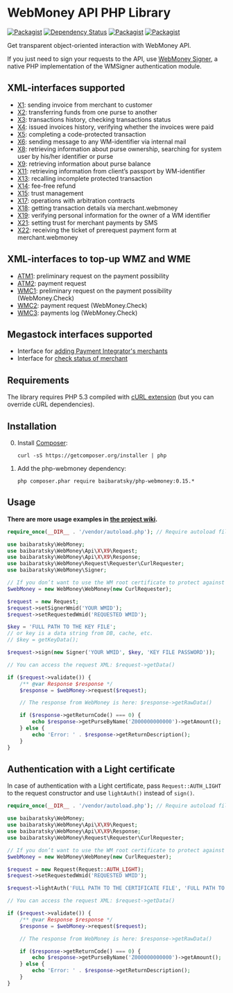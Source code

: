 WebMoney API PHP Library
========================
[![Packagist](https://img.shields.io/packagist/l/baibaratsky/php-webmoney.svg)](https://github.com/baibaratsky/php-webmoney/blob/master/LICENSE.md)
[![Dependency Status](https://www.versioneye.com/user/projects/5531680a10e714f9e50010ad/badge.svg?style=flat)](https://www.versioneye.com/user/projects/5531680a10e714f9e50010ad)
[![Packagist](https://img.shields.io/packagist/v/baibaratsky/php-webmoney.svg)](https://packagist.org/packages/baibaratsky/php-webmoney)
[![Packagist](https://img.shields.io/packagist/dt/baibaratsky/php-webmoney.svg)](https://packagist.org/packages/baibaratsky/php-webmoney)

Get transparent object-oriented interaction with WebMoney API.

If you just need to sign your requests to the API, use [WebMoney Signer](https://github.com/baibaratsky/php-wmsigner), a native PHP implementation of the WMSigner authentication module. 

XML-interfaces supported
------------------------
- [X1](https://github.com/baibaratsky/php-webmoney/wiki/X1): sending invoice from merchant to customer
- [X2](https://github.com/baibaratsky/php-webmoney/wiki/X2): transferring funds from one purse to another
- [X3](https://github.com/baibaratsky/php-webmoney/wiki/X3): transactions history, checking transactions status
- [X4](https://github.com/baibaratsky/php-webmoney/wiki/X4): issued invoices history, verifying whether the invoices were paid
- [X5](https://github.com/baibaratsky/php-webmoney/wiki/X5): completing a code-protected transaction
- [X6](https://github.com/baibaratsky/php-webmoney/wiki/X6): sending message to any WM-identifier via internal mail
- [X8](https://github.com/baibaratsky/php-webmoney/wiki/X8): retrieving information about purse ownership, searching for system user by his/her identifier or purse
- [X9](https://github.com/baibaratsky/php-webmoney/wiki/X9): retrieving information about purse balance
- [X11](https://github.com/baibaratsky/php-webmoney/wiki/X11): retrieving information from client’s passport by WM-identifier
- [X13](https://github.com/baibaratsky/php-webmoney/wiki/X13): recalling incomplete protected transaction
- [X14](https://github.com/baibaratsky/php-webmoney/wiki/X14): fee-free refund
- [X15](https://github.com/baibaratsky/php-webmoney/wiki/X15): trust management
- [X17](https://github.com/baibaratsky/php-webmoney/wiki/X17): operations with arbitration contracts
- [X18](https://github.com/baibaratsky/php-webmoney/wiki/X18): getting transaction details via merchant.webmoney
- [X19](https://github.com/baibaratsky/php-webmoney/wiki/X19): verifying personal information for the owner of a WM identifier
- [X21](https://github.com/baibaratsky/php-webmoney/wiki/X21): setting trust for merchant payments by SMS
- [X22](https://github.com/baibaratsky/php-webmoney/wiki/X22): receiving the ticket of prerequest payment form at merchant.webmoney

XML-interfaces to top-up WMZ and WME
------------------------------------
- [ATM1](https://github.com/baibaratsky/php-webmoney/wiki/ATM1): preliminary request on the payment possibility
- [ATM2](https://github.com/baibaratsky/php-webmoney/wiki/ATM2): payment request
- [WMC1](https://github.com/baibaratsky/php-webmoney/wiki/WMC1): preliminary request on the payment possibility (WebMoney.Check)
- [WMC2](https://github.com/baibaratsky/php-webmoney/wiki/WMC2): payment request (WebMoney.Check)
- [WMC3](https://github.com/baibaratsky/php-webmoney/wiki/WMC3): payments log (WebMoney.Check)

Megastock interfaces supported
------------------------------
- Interface for [adding Payment Integrator's merchants](https://github.com/baibaratsky/php-webmoney/wiki/Adding-Payment-Integrator%27s-merchant)
- Interface for [check status of merchant](https://github.com/baibaratsky/php-webmoney/wiki/Check-status-of-merchant)

Requirements
------------
The library requires PHP 5.3 compiled with [cURL extension](http://www.php.net/manual/en/book.curl.php) (but you can override cURL dependencies).

Installation
------------
0. Install [Composer](http://getcomposer.org/):

    ```
    curl -sS https://getcomposer.org/installer | php
    ```

0. Add the php-webmoney dependency:

    ```
    php composer.phar require baibaratsky/php-webmoney:0.15.*
    ```

Usage
-----
**There are more usage examples in [the project wiki](https://github.com/baibaratsky/php-webmoney/wiki).**
```php
require_once(__DIR__ . '/vendor/autoload.php'); // Require autoload file generated by composer

use baibaratsky\WebMoney;
use baibaratsky\WebMoney\Api\X\X9\Request;
use baibaratsky\WebMoney\Api\X\X9\Response;
use baibaratsky\WebMoney\Request\Requester\CurlRequester;
use baibaratsky\WebMoney\Signer;

// If you don’t want to use the WM root certificate to protect against DNS spoofing, pass false to the CurlRequester constructor
$webMoney = new WebMoney\WebMoney(new CurlRequester);

$request = new Request;
$request->setSignerWmid('YOUR WMID');
$request->setRequestedWmid('REQUESTED WMID');

$key = 'FULL PATH TO THE KEY FILE';
// or key is a data string from DB, cache, etc.
// $key = getKeyData();

$request->sign(new Signer('YOUR WMID', $key, 'KEY FILE PASSWORD'));

// You can access the request XML: $request->getData()

if ($request->validate()) {
    /** @var Response $response */
    $response = $webMoney->request($request);

    // The response from WebMoney is here: $response->getRawData()

    if ($response->getReturnCode() === 0) {
        echo $response->getPurseByName('Z000000000000')->getAmount();
    } else {
        echo 'Error: ' . $response->getReturnDescription();
    }
}
```

Authentication with a Light certificate
---------------------------------------
In case of authentication with a Light certificate, pass `Request::AUTH_LIGHT` to the request constructor
and use `lightAuth()` instead of `sign()`.
```php
require_once(__DIR__ . '/vendor/autoload.php'); // Require autoload file generated by composer

use baibaratsky\WebMoney;
use baibaratsky\WebMoney\Api\X\X9\Request;
use baibaratsky\WebMoney\Api\X\X9\Response;
use baibaratsky\WebMoney\Request\Requester\CurlRequester;

// If you don’t want to use the WM root certificate to protect against DNS spoofing, pass false to the CurlRequester constructor
$webMoney = new WebMoney\WebMoney(new CurlRequester);

$request = new Request(Request::AUTH_LIGHT);
$request->setRequestedWmid('REQUESTED WMID');

$request->lightAuth('FULL PATH TO THE CERTIFICATE FILE', 'FULL PATH TO THE CERTIFICATE KEY', '(OPTIONAL) PASSWORD');

// You can access the request XML: $request->getData()

if ($request->validate()) {
    /** @var Response $response */
    $response = $webMoney->request($request);

    // The response from WebMoney is here: $response->getRawData()

    if ($response->getReturnCode() === 0) {
        echo $response->getPurseByName('Z000000000000')->getAmount();
    } else {
        echo 'Error: ' . $response->getReturnDescription();
    }
}
```
